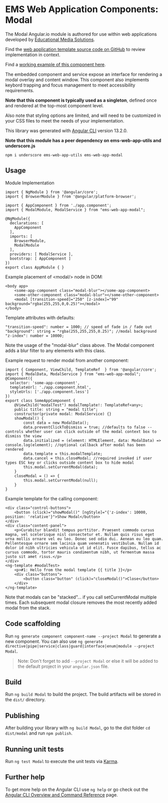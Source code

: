 # EMS Web Application Components: Modal

The Modal Angular.io module is authored for use within web applications developed by [Educational Media Solutions](https://educationalmediasolutions.com).

Find the [web application template source code on GitHub](https://github.com/spencech/ems-web-app-template) to review implementation in context.

Find a [working example of this component here](https://ems-web-app.educationalmediasolutions.com).

The embedded component and service expose an interface for rendering a modal overlay and content window. This component also implements keybord trapping and focus management to meet accessibility requirements.

**Note that this component is typically used as a singleton**, defined once and rendered at the top-most component level.

Also note that styling options are limited, and will need to be customized in your CSS files to meet the needs of your implementation.

This library was generated with [Angular CLI](https://github.com/angular/angular-cli) version 13.2.0.

**Note that this module has a peer dependency on ems-web-app-utils and underscore.js**

	npm i underscore ems-web-app-utils ems-web-app-modal

## Usage

Module Implementation

	import { NgModule } from '@angular/core';
	import { BrowserModule } from '@angular/platform-browser';

	import { AppComponent } from './app.component';
	import { ModalModule, ModalService } from "ems-web-app-modal";

	@NgModule({
	  declarations: [
	    AppComponent
	  ],
	  imports: [
	    BrowserModule,
	    ModalModule
	  ],
	  providers: [ ModalService ],
	  bootstrap: [ AppComponent ]
	})
	export class AppModule { }

Example placement of &lt;modal/&gt; node in DOM:

	<body app>
		<some-app-component class="modal-blur"></some-app-component>
		<some-other-component class="modal-blur"></some-other-component>
		<modal [transition-speed]="250" [z-index]="99" background="rgba(255,255,0,0.25)"></modal>
	</body>

Template attributes with defaults:

	"transition-speed": number = 1000; // speed of fade in / fade out
	"background": string = "rgba(255,255,255,0.25)"; //modal background
	"z-index": number = 10000;

Note the usage of the "modal-blur" class above. The Modal component adds a blur filter to any elements with this class. 

Example request to render modal from another component:
	
	import { Component, ViewChild, TemplateRef  } from '@angular/core';
	import { ModalData, ModalService } from "ems-web-app-modal";
	@Component({
	  selector: 'some-app-component',
	  templateUrl: './app.component.html',
	  styleUrls: ['./app.component.less']
	})
	export class SomeAppComponent {
		@ViewChild("modalTest") modalTemplate!: TemplateRef<any>;
		public title: string = "modal title";
		constructor(private modal: ModalService) {}
		showModal() {
			const data = new ModalData();
			data.preventClickToDismiss = true; //defaults to false -- controls whether user can click outside of the modal context box to dismiss the view
			data.initialized = (element: HTMLElement, data: ModalData) => console.log(element); //optional callback after modal has been rendered
			data.template = this.modalTemplate;
			data.cancel = this.closeModal; //required invoked if user types ESC key or clicks outside content box to hide modal
			this.modal.setCurrentModal(data);
		}
		closeModal = () => {
			this.modal.setCurrentModal(null);
		}
	}


Example template for the calling component:

	<div class="control-buttons">
		<button (click)="showModal()" [ngStyle]="{'z-index': 10000, position: 'relative'}">Show Modal</button>
	</div>
	<div class="content-panel">
		<p>Curabitur blandit tempus porttitor. Praesent commodo cursus magna, vel scelerisque nisl consectetur et. Nullam quis risus eget urna mollis ornare vel eu leo. Donec sed odio dui. Aenean eu leo quam. Pellentesque ornare sem lacinia quam venenatis vestibulum. Nullam id dolor id nibh ultricies vehicula ut id elit. Fusce dapibus, tellus ac cursus commodo, tortor mauris condimentum nibh, ut fermentum massa justo sit amet risus.</p>
	</div>
	<ng-template #modalTest>
		<p>#1: Hello from the modal template {{ title }}</p>
		<div class="buttons">
			<button class="button" (click)="closeModal()">Close</button>
		</div>
	</ng-template>

Note that modals can be "stacked"... if you call setCurrentModal multiple times. Each subsequent modal closure removes the most recently added modal from the stack.

## Code scaffolding

Run `ng generate component component-name --project Modal` to generate a new component. You can also use `ng generate directive|pipe|service|class|guard|interface|enum|module --project Modal`.
> Note: Don't forget to add `--project Modal` or else it will be added to the default project in your `angular.json` file. 

## Build

Run `ng build Modal` to build the project. The build artifacts will be stored in the `dist/` directory.

## Publishing

After building your library with `ng build Modal`, go to the dist folder `cd dist/modal` and run `npm publish`.

## Running unit tests

Run `ng test Modal` to execute the unit tests via [Karma](https://karma-runner.github.io).

## Further help

To get more help on the Angular CLI use `ng help` or go check out the [Angular CLI Overview and Command Reference](https://angular.io/cli) page.
